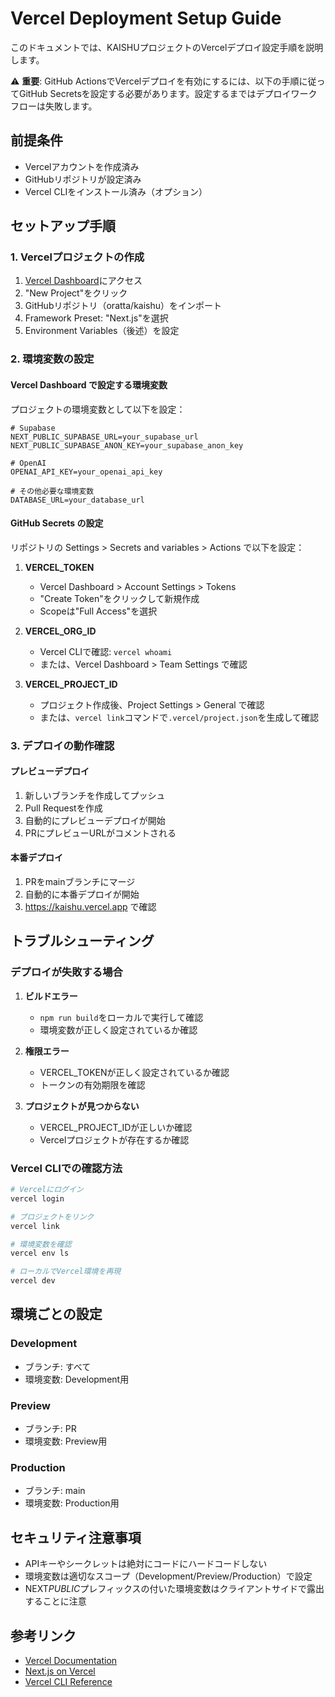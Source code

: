 # Vercel Deployment Setup Guide

このドキュメントでは、KAISHUプロジェクトのVercelデプロイ設定手順を説明します。

⚠️ **重要**: GitHub ActionsでVercelデプロイを有効にするには、以下の手順に従ってGitHub Secretsを設定する必要があります。設定するまではデプロイワークフローは失敗します。

## 前提条件

- Vercelアカウントを作成済み
- GitHubリポジトリが設定済み
- Vercel CLIをインストール済み（オプション）

## セットアップ手順

### 1. Vercelプロジェクトの作成

1. [Vercel Dashboard](https://vercel.com/dashboard)にアクセス
2. "New Project"をクリック
3. GitHubリポジトリ（oratta/kaishu）をインポート
4. Framework Preset: "Next.js"を選択
5. Environment Variables（後述）を設定

### 2. 環境変数の設定

#### Vercel Dashboard で設定する環境変数

プロジェクトの環境変数として以下を設定：

```
# Supabase
NEXT_PUBLIC_SUPABASE_URL=your_supabase_url
NEXT_PUBLIC_SUPABASE_ANON_KEY=your_supabase_anon_key

# OpenAI
OPENAI_API_KEY=your_openai_api_key

# その他必要な環境変数
DATABASE_URL=your_database_url
```

#### GitHub Secrets の設定

リポジトリの Settings > Secrets and variables > Actions で以下を設定：

1. **VERCEL_TOKEN**
   - Vercel Dashboard > Account Settings > Tokens
   - "Create Token"をクリックして新規作成
   - Scopeは"Full Access"を選択

2. **VERCEL_ORG_ID**
   - Vercel CLIで確認: `vercel whoami`
   - または、Vercel Dashboard > Team Settings で確認

3. **VERCEL_PROJECT_ID**
   - プロジェクト作成後、Project Settings > General で確認
   - または、`vercel link`コマンドで`.vercel/project.json`を生成して確認

### 3. デプロイの動作確認

#### プレビューデプロイ

1. 新しいブランチを作成してプッシュ
2. Pull Requestを作成
3. 自動的にプレビューデプロイが開始
4. PRにプレビューURLがコメントされる

#### 本番デプロイ

1. PRをmainブランチにマージ
2. 自動的に本番デプロイが開始
3. https://kaishu.vercel.app で確認

## トラブルシューティング

### デプロイが失敗する場合

1. **ビルドエラー**
   - `npm run build`をローカルで実行して確認
   - 環境変数が正しく設定されているか確認

2. **権限エラー**
   - VERCEL_TOKENが正しく設定されているか確認
   - トークンの有効期限を確認

3. **プロジェクトが見つからない**
   - VERCEL_PROJECT_IDが正しいか確認
   - Vercelプロジェクトが存在するか確認

### Vercel CLIでの確認方法

```bash
# Vercelにログイン
vercel login

# プロジェクトをリンク
vercel link

# 環境変数を確認
vercel env ls

# ローカルでVercel環境を再現
vercel dev
```

## 環境ごとの設定

### Development

- ブランチ: すべて
- 環境変数: Development用

### Preview

- ブランチ: PR
- 環境変数: Preview用

### Production

- ブランチ: main
- 環境変数: Production用

## セキュリティ注意事項

- APIキーやシークレットは絶対にコードにハードコードしない
- 環境変数は適切なスコープ（Development/Preview/Production）で設定
- NEXT*PUBLIC*プレフィックスの付いた環境変数はクライアントサイドで露出することに注意

## 参考リンク

- [Vercel Documentation](https://vercel.com/docs)
- [Next.js on Vercel](https://vercel.com/docs/frameworks/nextjs)
- [Vercel CLI Reference](https://vercel.com/docs/cli)
